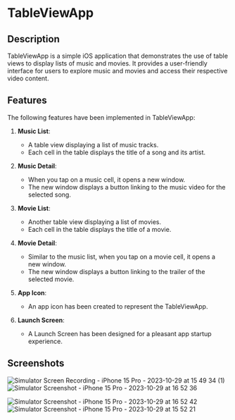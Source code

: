 # TableViewApp

## Description

TableViewApp is a simple iOS application that demonstrates the use of table views to display lists of music and movies. It provides a user-friendly interface for users to explore music and movies and access their respective video content.

## Features

The following features have been implemented in TableViewApp:

1. **Music List**:
   - A table view displaying a list of music tracks.
   - Each cell in the table displays the title of a song and its artist.
   
2. **Music Detail**:
   - When you tap on a music cell, it opens a new window.
   - The new window displays a button linking to the music video for the selected song.

3. **Movie List**:
   - Another table view displaying a list of movies.
   - Each cell in the table displays the title of a movie.

4. **Movie Detail**:
   - Similar to the music list, when you tap on a movie cell, it opens a new window.
   - The new window displays a button linking to the trailer of the selected movie.

5. **App Icon**:
   - An app icon has been created to represent the TableViewApp.

6. **Launch Screen**:
   - A Launch Screen has been designed for a pleasant app startup experience.


## Screenshots

![Simulator Screen Recording - iPhone 15 Pro - 2023-10-29 at 15 49 34 (1)](https://github.com/StasyaOmak/Test_Code-Storybord/assets/127408467/af3e78f1-7389-4ef2-a552-389a8b72ff36) ![Simulator Screenshot - iPhone 15 Pro - 2023-10-29 at 16 52 36](https://github.com/StasyaOmak/Test_Code-Storybord/assets/127408467/b90e6663-b385-44fe-b61d-7f843f210274) 

![Simulator Screenshot - iPhone 15 Pro - 2023-10-29 at 16 52 42](https://github.com/StasyaOmak/Test_Code-Storybord/assets/127408467/d27ed12f-13fb-49ac-a217-ff9a13b862b8) ![Simulator Screenshot - iPhone 15 Pro - 2023-10-29 at 15 52 21](https://github.com/StasyaOmak/Test_Code-Storybord/assets/127408467/ca83ddb7-ed8a-4c31-afd4-8c10e3b83b77)

